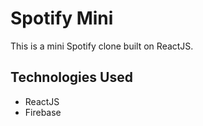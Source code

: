 # Spotify Mini

This is a mini Spotify clone built on ReactJS.

## Technologies Used

- ReactJS
- Firebase
